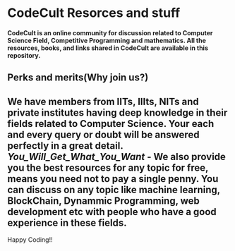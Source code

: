 <h1>CodeCult Resorces and stuff</h1>

<h4>CodeCult is an online community for discussion related to Computer Science Field, Competitive Programming and mathematics.
All the resources, books, and links shared in CodeCult are available in this repository.</h4>

<h2>Perks and merits(Why join us?)</h2>

We have members from IITs, IIIts, NITs and private institutes having deep knowledge in their fields related to Computer Science.
Your each and every query or doubt will be answered perfectly in a great detail. 
<br>
<i>You_Will_Get_What_You_Want</i> - We also provide you the best resources for any topic for free, means you need not to pay a single penny.
You can discuss on any topic like machine learning, BlockChain, Dynammic Programming, web development
etc with people who have a good experience in these fields.
-
Happy Coding!!
